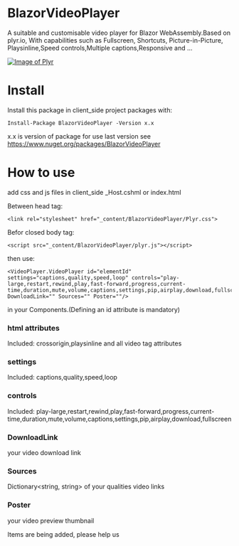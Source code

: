 # BlazorVideoPlayer
A suitable and customisable video player for Blazor WebAssembly.Based on plyr.io, With capabilities such as Fullscreen, Shortcuts, Picture-in-Picture, Playsinline,Speed controls,Multiple captions,Responsive and ...

[![Image of Plyr](https://user-images.githubusercontent.com/65253484/115996747-d4299e80-a5f5-11eb-97c6-23e268a31b0d.png)](https://www.nuget.org/packages/BlazorVideoPlayer)


# Install
Install this package in client_side project packages with:
```
Install-Package BlazorVideoPlayer -Version x.x
``` 
x.x is version of package for use last version see https://www.nuget.org/packages/BlazorVideoPlayer

# How to use
add css and js files in client_side _Host.cshml or index.html

Between head tag:
```
<link rel="stylesheet" href="_content/BlazorVideoPlayer/Plyr.css">
```

Befor closed body tag:
```
<script src="_content/BlazorVideoPlayer/plyr.js"></script>
```

then use:
```
<VideoPlayer.VideoPlayer id="elementId" settings="captions,quality,speed,loop" controls="play-large,restart,rewind,play,fast-forward,progress,current-time,duration,mute,volume,captions,settings,pip,airplay,download,fullscreen" DownloadLink="" Sources="" Poster=""/>
```
in your Components.(Defining an id attribute is mandatory)
### html attributes
Included: crossorigin,playsinline and all video tag attributes

### settings
Included: captions,quality,speed,loop

### controls
Included: play-large,restart,rewind,play,fast-forward,progress,current-time,duration,mute,volume,captions,settings,pip,airplay,download,fullscreen

### DownloadLink
your video download link

### Sources
Dictionary<string, string> of your qualities video links

### Poster
your video preview thumbnail

Items are being added, please help us
